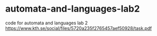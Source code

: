 # automata-and-languages-lab2
code for automata and languages lab 2 https://www.kth.se/social/files/5720a235f2765457aef50928/task.pdf
